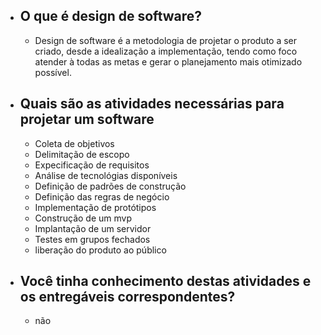 - O que é design de software?
  -
    - Design de software é a metodologia de projetar o produto a ser criado, desde a idealização a implementação, tendo como foco atender à todas as metas e gerar o planejamento mais otimizado possível.
- Quais são as atividades necessárias para projetar um software
  - 
    - Coleta de objetivos
    - Delimitação de escopo
    - Expecificação de requisitos
    - Análise de tecnológias disponíveis
    - Definição de padrões de construção
    - Definição das regras de negócio
    - Implementação de protótipos
    - Construção de um mvp
    - Implantação de um servidor
    - Testes em grupos fechados
    - liberação do produto ao público

- Você tinha conhecimento destas atividades e os entregáveis correspondentes?
  - 
    - não